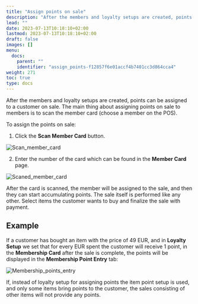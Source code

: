 ```yaml
---
title: "Assign points on sale"
description: "After the members and loyalty setups are created, points can be assigned to a customer on sale. Refer to this guide to learn more."
lead: ""
date: 2023-07-13T10:18:10+02:00
lastmod: 2023-07-13T10:18:10+02:00
draft: false
images: []
menu:
  docs:
    parent: ""
    identifier: "assign_points-f12857f6e01accf4b7401cc3d864cca4"
weight: 271
toc: true
type: docs
---
```


After the members and loyalty setups are created, points can be assigned to a customer on sale. The main thing about assigning points on sale to members is to scan the member card (choose a member on the POS). 

To assign the points on sale:

1. Click the **Scan Member Card** button.

![Scan_member_card](Scan%20member%20card.png)

2. Enter the number of the card which can be found in the **Member Card** page.

![Scaned_member_card](Member%20card%20scaned.png)

After the card is scanned, the member will be assigned to the sale, and then they can start accumulating points. The sale itself is performed like any other. Select items the customer wants to buy and finalize the sale with payment. 

## Example

If a customer has bought an item with the price of 49 EUR, and in **Loyalty Setup** we set that for every EUR spent the customer will receive 1 point, in the **Membership Card** after the sale is complete, the points will be displayed in the **Membership Point Entry** tab:

![Membership_points_entry](Membership%20points%20entry.png)

If, instead of loyalty setup for assigning points the item point setup is used, and only some items bring points to the customer, the sales consisting of other items will not provide any points.
